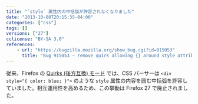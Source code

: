 ```yaml
---
title: "`style` 属性内の中括弧が許容されなくなりました"
date: "2013-10-08T20:15:35-04:00"
categories: ["css"]
tags: []
versions: ["27"]
cclicense: "BY-SA 3.0"
references:
    - url: "https://bugzilla.mozilla.org/show_bug.cgi?id=915053"
      title: "Bug 915053 – remove quirk allowing {} around style attribute"
---
```

従来、Firefox の [Quirks (後方互換) モード](https://developer.mozilla.org/docs/Mozilla_Quirks_Mode_Behavior) では、CSS パーサーは `<div style="{ color: blue; }">` のような `style` 属性の内容を囲む中括弧を許容していました。相互運用性を高めるため、この挙動は Firefox 27 で廃止されました。
